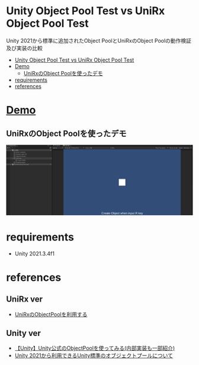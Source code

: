 # Unity Object Pool Test vs UniRx Object Pool Test

Unity 2021から標準に追加されたObject PoolとUniRxのObject Poolの動作検証及び実装の比較

<!-- TOC -->
* [Unity Object Pool Test vs UniRx Object Pool Test](#unity-object-pool-test-vs-unirx-object-pool-test)
* [Demo](#demo)
  * [UniRxのObject Poolを使ったデモ](#unirxobject-pool)
* [requirements](#requirements)
* [references](#references)
<!-- TOC -->

# [Demo](https://ayutaz.github.io/UnityObjectPoolTest/WebGL/WebGL/)

## UniRxのObject Poolを使ったデモ

![](Docs/UniRxObjectPoolDemo.gif)

# requirements

* Unity 2021.3.4f1

# references

## UniRx ver
* [UniRxのObjectPoolを利用する](https://qiita.com/toRisouP/items/2a5fb86654525a4a8453)

## Unity ver
* [【Unity】Unity公式のObjectPoolを使ってみる(内部実装も一部紹介)](https://www.hanachiru-blog.com/entry/2022/07/25/221600)
* [Unity 2021から利用できるUnity標準のオブジェクトプールについて](https://blog.yucchiy.com/2021/04/objectpool-in-unity-2021/)